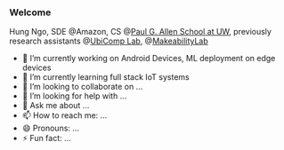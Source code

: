 ### Welcome
Hung Ngo, SDE @Amazon, CS @[Paul G. Allen School at UW](https://www.cs.washington.edu/), previously research assistants @[UbiComp Lab](https://ubicomplab.cs.washington.edu/), @[MakeabilityLab](https://makeabilitylab.cs.washington.edu/)

- 🔭 I’m currently working on Android Devices, ML deployment on edge devices
- 🌱 I’m currently learning full stack IoT systems
- 👯 I’m looking to collaborate on ...
- 🤔 I’m looking for help with ...
- 💬 Ask me about ...
- 📫 How to reach me: ...
- 😄 Pronouns: ...
- ⚡ Fun fact: ...
